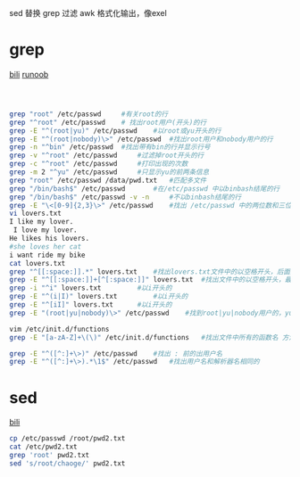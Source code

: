 

sed	替换
grep 过滤
awk 格式化输出，像exel

# grep	

[bili](https://www.bilibili.com/video/BV1rA4y1S7Hk?p=10&vd_source=ca1d80d51233e3cf364a2104dcf1b743)	[runoob](https://www.runoob.com/linux/linux-comm-grep.html)	

```sh



grep "root" /etc/passwd		#有关root的行
grep "^root" /etc/passwd	# 找出root用户(开头)的行
grep -E "^(root|yu)" /etc/passwd	#以root或yu开头的行
grep -E "^(root|nobody)\>" /etc/passwd	#找出root用户和nobody用户的行
grep -n "^bin" /etc/passwd	#找出带有bin的行并显示行号
grep -v "^root" /etc/passwd		#过滤掉root开头的行
grep -c "^root" /etc/passwd		#打印出现的次数
grep -m 2 "^yu" /etc/passwd		#只显示yu的前两条信息
grep "root" /etc/passwd /data/pwd.txt 	#匹配多文件
grep "/bin/bash$" /etc/passwd		#在/etc/passwd 中以binbash结尾的行
grep "/bin/bash$" /etc/passwd -v -n		#不以binbash结尾的行
grep -E "\<[0-9]{2,3}\>" /etc/passwd	#找出 /etc/passwd 中的两位数和三位数 的行
vi lovers.txt
I like my lover.
 I love my lover.
He likes his lovers.
#she loves her cat
i want ride my bike
cat lovers.txt
grep "^[[:space:]].*" lovers.txt 	#找出lovers.txt文件中的以空格开头，后面是非空内容的行
grep -E "^[[:space:]]+[^[:space:]]" lovers.txt 	#找出文件中的以空格开头，最后是非空内容的行
grep -i "^i" lovers.txt			#以i开头的
grep -E "^(i|I)" lovers.txt			#以i开头的
grep -E "^[iI]" lovers.txt		#以i开头的
grep -E "(root|yu|nobody)\>" /etc/passwd	#找到root|yu|nobody用户的，yu1和yu2都不要

vim /etc/init.d/functions
grep -E "[a-zA-Z]+\(\)" /etc/init.d/functions	#找出文件中所有的函数名 方法，比如 test()

grep -E "^([^:]+\>)" /etc/passwd	#找出 : 前的出用户名
grep -E "^([^:]+\>).*\1$" /etc/passwd	#找出用户名和解析器名相同的
```





# sed

[bili](https://www.bilibili.com/video/BV1rA4y1S7Hk?p=11&vd_source=ca1d80d51233e3cf364a2104dcf1b743)	

```sh
cp /etc/passwd /root/pwd2.txt
cat /etc/pwd2.txt
grep 'root' pwd2.txt 
sed 's/root/chaoge/' pwd2.txt 
```



































